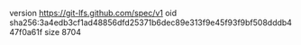 version https://git-lfs.github.com/spec/v1
oid sha256:3a4edb3cf1ad48856dfd25371b6dec89e313f9e45f93f9bf508dddb447f0a61f
size 8704
